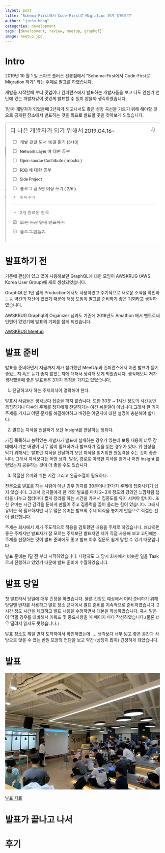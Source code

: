 ```yaml
---
layout: post
title: "Schema-First에서 Code-First로 Migration 하기 발표후기"
author: "jinho hong"
categories: development
tags: [development, review, meetup, graphql]
image: meetup.jpg
---
```


# Intro

2019년 10 월 1 일 스파크 플러스 선릉점에서 "Schema-First에서 Code-First로 Migration 하기" 라는 주제로 발표를 하였습니다.

개발을 시작할때 부터 밋업이나 컨퍼런스에서 발표하는 개발자들을 보고 나도 언젠가 연단에 있는 개발자같이 멋있게 발표할 수 있지 않을까 생각하였습니다.

1년차 개발자가 되었을때 2년차가 되고나서도 좋은 성장 곡선을 기르기 위해 해야할 것으로 공개된 장소에서 발표하는 것을 목표로 발표할 곳을 찾아보게 되었습니다.

![2년차가 되기전에 해야할 것](../assets/img/TODO.PNG)


# 발표하기 전

기존에 관심이 있고 많이 사용해보던 GraphQL에 대한 모임이 AWSKRUG (AWS Korea User Group)에 새로 생성되엇습니다.

GraphQL은 1년 넘게 Production에서도 사용하였고 주기적으로 새로운 소식을 확인하는등 약간의 자신이 있었기 때문에 해당 모임이 발표를 준비하기 좋은 기회라고 생각하였습니다.

AWSKRUG Graphql의 Organizer 님과도 기존에 2018년도 Amathon 에서 멘토로써 인연이 있었기에 발표의 기회를 잡게 되었습니다.

[AWSKRUG Meetup](https://www.meetup.com/ko-KR/awskrug/events/264940819/)

# 발표 준비

발표를 준비하면서 지금까지 제가 참가했던 MeetUp과 컨퍼런스에서 어떤 발표가 듣기 좋았는지 혹은 듣기 좋지 않았는지에 대해서 생각해 보게 되었습니다. 생각해보니 저가 생각했을때 좋은 발표들은 3가지 특징을 가지고 있었습니다.

1. 전달하고자 하는 주제의식이 명확해야 한다.

발표시 사람들은 생각보다 집중을 하지 않습니다. 또한 30분 ~ 1시간 정도의 시간동안 복잡하거나 다수의 주제를 청자에게 전달하기는 여간 쉬운일이 아닙니다.그래서 한 가지 주제를 가지고 어떤 문제를 해결해야하고 배경은 어떤지에 대한 설명이 충분해야 합니다. 

2. 발표는 지식을 전달하기 보단 Insight를 전달하는 행위다.

가끔 똑똑하고 능력있는 개발자가 발표에 실패하는 경우가 있는데 보통 내용이 너무 장대해서 기본 배경이 너무 많이 필요하거나 발표자가 길을 읽는 경우가 있다. 위 현상을 막기 위해서는 발표란 지식을 전달하기 보단 지식을 얻기위한 원동력을 주는 것이 좋습니다. 그래서 지식보다는 어떤 생각, 발상, 경로로 이러한 지식을 얻거나 어떤 Insight 를 얻었는지 공유하는 것이 더 좋을 수도 있습니다.

3. 적절한 유머와 쉬는 시간 그리고 완급조절이 필요하다.

전문으로 발표를 하는 사람이 아닌 경우 청자를 30분이나 한가지 주제에 집중시키기 쉽지 않습니다. 그래서 청자들에게 한 개의 발표를 마치 2~3개 정도의 강의인 느낌처럼 챕터를 나누고 챕터마다 짧게 정리를 하는 시간을 가져서 집중도를 유지 시켜야 합니다. 또한 유머는 시간 감각을 둔하게 만들어 주고 집중력을 끌어 올리는 힘이 있습니다. 그래서 유머는 꼭 필요하지만 너무 많은 유머는 발표의 주제 의식을 놓치게 만듬으로 적절한 선이 필요합니다. 

주제는 회사에서 제가 주도적으로 적용을 검토했던 내용을 주제로 하였습니다. 왜냐하면 좋은 주제지만 발표자가 잘 모르는 주제보단 발표자인 제가 직접 사용해 보고 고민해본 주제를 선정하는 것이 발표 준비에도 좋고 발표 이후 질문도 쉽게 답할 수 있기 때문입니다.

발표 준비는 1달 전 부터 시작하였습니다. 다행히도 그 당시 회사에서 비슷한 일을 Task로써 진행하고 있었기 때문에 발표 준비에 수월하였습니다.


# 발표 당일

첫 발표라서 당일에 매우 긴장을 하였습니다. 물론 긴장도 예상해서 미리 준비하기 위해 당일엔 반차를 사용하고 발표 장소 근처에서 발표 준비를 지속적으로 준비하였습니다. 2시간 정도 시간을 체크하고 발표 내용을 수정하면서 대본을 작성하였습니다. 혹시 말문이 막힐 경우를 대비해서 키워드 및 중요사항을 매 페이지 마다 작성하였습니다.(물론 너무 떨려서 읽지도 못했습니다.)

발표 장소도 제일 먼저 도착하여서 확인하였는데 .... 생각보다 너무 넓고 좋은 공간과 사방으로 앉을 수 있는 반원 모양의 연단을 보고 약간 (상당히 많이) 긴장하게 되었습니다. 


# 발표

![](../assets/img/meetup.jpg)

[발표 자료](https://docs.google.com/presentation/d/1XQWrYrz8wr8DzXV4e8Ffhhb9pjrAu8BXq2xrNdE1pW4/edit?usp=sharing)



# 발표가 끝나고 나서

# 후기
